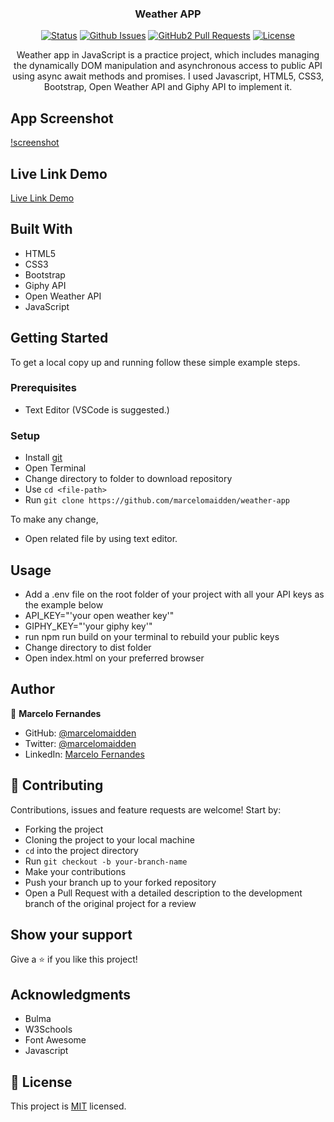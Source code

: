 <h3 align="center">Weather APP</h3>

<div align="center">

[![Status](https://img.shields.io/badge/status-active-success.svg)](https://github.com/marcelomaidden/weather-app)
[![Github Issues](https://img.shields.io/badge/GitHub-Issues-orange)](https://github.com/marcelomaidden/weather-app/issues)
[![GitHub2 Pull Requests](https://img.shields.io/badge/GitHub-Pull%20Requests-blue)](https://github.com/marcelomaidden/weather-app/pulls)
[![License](https://img.shields.io/badge/license-MIT-blue.svg)](/LICENSE)
</div>
<p align="center">Weather app in JavaScript is a practice project, which includes managing the dynamically DOM manipulation and asynchronous access to public API using async await methods and promises. I used Javascript, HTML5, CSS3, Bootstrap, Open Weather API and Giphy API to implement it.</p>

## App Screenshot
[!screenshot](./screenshot.png)

## Live Link Demo

[Live Link Demo](https://marcelomaidden.github.io/weather-app/)

## Built With

- HTML5
- CSS3
- Bootstrap
- Giphy API
- Open Weather API
- JavaScript


## Getting Started

To get a local copy up and running follow these simple example steps.

### Prerequisites

- Text Editor (VSCode is suggested.)


### Setup

- Install [git](https://git-scm.com/downloads)
- Open Terminal
- Change directory to folder to download repository
- Use `cd <file-path>`
- Run `git clone https://github.com/marcelomaidden/weather-app`



To make any change,

- Open related file by using text editor.

## Usage
  - Add a .env file on the root folder of your project with all your API keys as the example below
  - API_KEY="'your open weather key'"
  - GIPHY_KEY="'your giphy key'"
  - run npm run build on your terminal to rebuild your public keys
  - Change directory to dist folder
  - Open index.html on your preferred browser

## Author

👤  **Marcelo Fernandes**

- GitHub: [@marcelomaidden](https://github.com/marcelomaidden)
- Twitter: [@marcelomaidden](https://twitter.com/marcelomaidden)
- LinkedIn: [Marcelo Fernandes](https://linkedin.com/in/marcelofernandesdearaujo) 
## 🤝 Contributing

Contributions, issues and feature requests are welcome! Start by:

- Forking the project
- Cloning the project to your local machine
- `cd` into the project directory
- Run `git checkout -b your-branch-name`
- Make your contributions
- Push your branch up to your forked repository
- Open a Pull Request with a detailed description to the development branch of the original project for a review


## Show your support

Give a ⭐️ if you like this project!

## Acknowledgments

- Bulma
- W3Schools
- Font Awesome
- Javascript

## 📝 License

This project is [MIT](LICENSE) licensed.
